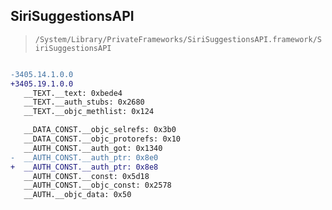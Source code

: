 ## SiriSuggestionsAPI

> `/System/Library/PrivateFrameworks/SiriSuggestionsAPI.framework/SiriSuggestionsAPI`

```diff

-3405.14.1.0.0
+3405.19.1.0.0
   __TEXT.__text: 0xbede4
   __TEXT.__auth_stubs: 0x2680
   __TEXT.__objc_methlist: 0x124

   __DATA_CONST.__objc_selrefs: 0x3b0
   __DATA_CONST.__objc_protorefs: 0x10
   __AUTH_CONST.__auth_got: 0x1340
-  __AUTH_CONST.__auth_ptr: 0x8e0
+  __AUTH_CONST.__auth_ptr: 0x8e8
   __AUTH_CONST.__const: 0x5d18
   __AUTH_CONST.__objc_const: 0x2578
   __AUTH.__objc_data: 0x50

```
